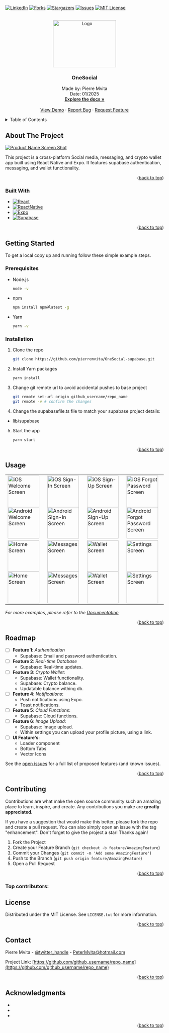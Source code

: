 <!-- Improved compatibility of back to top link: See: https://github.com/othneildrew/Best-README-Template/pull/73 -->
<a id="readme-top"></a>
<!--
*** Thanks for checking out the Best-README-Template. If you have a suggestion
*** that would make this better, please fork the repo and create a pull request
*** or simply open an issue with the tag "enhancement".
*** Don't forget to give the project a star!
*** Thanks again! Now go create something AMAZING! :D
-->



<!-- PROJECT SHIELDS -->
<!--
*** I'm using markdown "reference style" links for readability.
*** Reference links are enclosed in brackets [ ] instead of parentheses ( ).
*** See the bottom of this document for the declaration of the reference variables
*** for contributors-url, forks-url, etc. This is an optional, concise syntax you may use.
*** https://www.markdownguide.org/basic-syntax/#reference-style-links
-->

<!-- [![Contributors][contributors-shield]][contributors-url] -->
[![LinkedIn][linkedin-shield]][linkedin-url]
[![Forks][forks-shield]][forks-url]
[![Stargazers][stars-shield]][stars-url]
[![Issues][issues-shield]][issues-url]
[![MIT License][license-shield]][license-url]



<!-- PROJECT LOGO -->
<br />
<div align="center">
  <a href="https://github.com/github_username/repo_name">
    <img src="./images/OneSocial.png" alt="Logo" width="200" height="150" borderRadius="0" />
  </a>

<h3 align="center">OneSocial</h3>

  <p align="center">
    Made by: Pierre Mvita
    <br />
    Date: 01/2025
    <br />
    <a href="https://github.com/github_username/repo_name"><strong>Explore the docs »</strong></a>
    <br />
    <br />
    <a href="https://github.com/github_username/repo_name">View Demo</a>
    ·
    <a href="https://github.com/github_username/repo_name/issues/new?labels=bug&template=bug-report---.md">Report Bug</a>
    ·
    <a href="https://github.com/github_username/repo_name/issues/new?labels=enhancement&template=feature-request---.md">Request Feature</a>
  </p>
</div>



<!-- TABLE OF CONTENTS -->
<details>
  <summary>Table of Contents</summary>
  <ol>
    <li>
      <a href="#about-the-project">About The Project</a>
      <ul>
        <li><a href="#built-with">Built With</a></li>
      </ul>
    </li>
    <li>
      <a href="#getting-started">Getting Started</a>
      <ul>
        <li><a href="#prerequisites">Prerequisites</a></li>
        <li><a href="#installation">Installation</a></li>
      </ul>
    </li>
    <li><a href="#usage">Usage</a></li>
    <li><a href="#roadmap">Roadmap</a></li>
    <li><a href="#contributing">Contributing</a></li>
    <li><a href="#license">License</a></li>
    <li><a href="#contact">Contact</a></li>
    <li><a href="#acknowledgments">Acknowledgments</a></li>
  </ol>
</details>



<!-- ABOUT THE PROJECT -->
## About The Project

[![Product Name Screen Shot][product-screenshot]](https://example.com)

This project is a cross-platform Social media, messaging, and crypto wallet app built using React Native and Expo. It features supabase authentication, messaging, and wallet functionality.

<p align="right">(<a href="#readme-top">back to top</a>)</p>



### Built With

* [![React][React.js]][React-url]
* [![ReactNative][ReactNative.js]][ReactNative-url]
* [![Expo][Expo.io]][Expo-url]
* [![Supabase][Supabase.io]][Supabase-url]
<!-- * [![Next][Next.js]][Next-url] -->
<!-- * [![Vue][Vue.js]][Vue-url] -->
<!-- * [![Angular][Angular.io]][Angular-url] -->
<!-- * [![Svelte][Svelte.dev]][Svelte-url] -->
<!-- * [![Laravel][Laravel.com]][Laravel-url] -->
<!-- * [![Bootstrap][Bootstrap.com]][Bootstrap-url] -->
<!-- * [![JQuery][JQuery.com]][JQuery-url] -->

<p align="right">(<a href="#readme-top">back to top</a>)</p>



<!-- GETTING STARTED -->
## Getting Started

To get a local copy up and running follow these simple example steps.

### Prerequisites

* Node.js
  ```sh
  node -v
  ```
* npm
  ```sh
  npm install npm@latest -g
  ```
* Yarn
  ```sh
  yarn -v
  ```

### Installation

1. Clone the repo
   ```sh
   git clone https://github.com/pierremvita/OneSocial-supabase.git
   ```
2. Install Yarn packages
   ```sh
   yarn install
   ```
3. Change git remote url to avoid accidental pushes to base project
   ```sh
   git remote set-url origin github_username/repo_name
   git remote -v # confirm the changes
   ```
4. Change the supabasefile.ts file to match your supabase project details:
  - lib/supabase
5. Start the app
   ```sh
   yarn start
   ```

<p align="right">(<a href="#readme-top">back to top</a>)</p>



<!-- USAGE EXAMPLES -->
## Usage

<div align="center">
  <table>
    <tr>
    <!-- Cross-platform Welcome Screen -->
      <td>
        <img 
          src="./images/ios-ss1.png" 
          alt="iOS Welcome Screen" 
          width="100" 
          height="auto"
        />
        <img 
          src="./images/and-ss1.png" 
          alt="Android Welcome Screen" 
          width="100" 
          height="auto"
        />
      </td>
      <!-- Cross-platform Login Screen -->
      <td>
        <img
          src="./images/ios-ss2.png" 
          alt="iOS Sign-In Screen" 
          width="100"
          height="auto"
        />
        <img
          src="./images/and-ss2.png"
          alt="Android Sign-In Screen" 
          width="100" 
          height="auto"
        />
      </td>
      <!-- Cross-platform Sign-Up Screen -->
      <td>
        <img
          src="./images/ios-ss3.png"
          alt="iOS Sign-Up Screen"
          width="100"
          height="auto"
        />
        <img
          src="./images/and-ss3.png"
          alt="Android Sign-Up Screen"
          width="100"
          height="auto"
        />
      </td>
      <!-- Cross-platform ForgotPassword Screen -->
      <td>
        <img src="./images/ios-ss4.png" 
          alt="iOS Forgot Password Screen"
          width="100"
          height="auto"
        />
        <img src="./images/and-ss4.png" 
          alt="Android Forgot Password Screen"
          width="100"
          height="auto"
        />
      </td>
    </tr>
    <!-- Cross-platform Home Screen -->
    <tr>
      <td>
        <img
          src="./images/ios-ss5.png"
          alt="Home Screen"
          width="100"
          height="auto"
        />
        <img
          src="./images/and-ss5.png"
          alt="Home Screen"
          width="100"
          height="auto"
        />
      </td>
      <!-- Cross-platform Messages Screen -->
      <td>
        <img 
          src="./images/ios-ss6.png"
          alt="Messages Screen"
          width="100"
          height="auto"
        />
        <img 
          src="./images/and-ss6.png"
          alt="Messages Screen"
          width="100"
          height="auto"
        />
      </td>
      <!-- Cross-platform Wallet Screen -->
      <td>
        <img 
          src="./images/ios-ss7.png"
          alt="Wallet Screen"
          width="100"
          height="auto"
        />
        <img 
          src="./images/and-ss7.png"
          alt="Wallet Screen"
          width="100"
          height="auto"
        />
      </td>
      <!-- Cross-platform Settings Screen -->
      <td>
        <img
          src="./images/ios-ss8.png"
          alt="Settings Screen"
          width="100"
          height="auto"
        />
        <img
          src="./images/and-ss8.png"
          alt="Settings Screen"
          width="100"
          height="auto"
        />
      </td>
    </tr>
  </table>
</div>

_For more examples, please refer to the [Documentation](https://example.com)_

<p align="right">(<a href="#readme-top">back to top</a>)</p>



<!-- ROADMAP -->
## Roadmap

- [ ] **Feature 1**: *Authentication*
  - Supabase: Email and password authentication.
- [ ] **Feature 2**: *Real-time Database*
  - Supabase: Real-time updates.
- [ ] **Feature 3**: *Crypto Wallet*:  
   - Supabase: Wallet functionality.
   - Supabase: Crypto balance.
   - Updatable balance withing db.
- [ ] **Feature 4**: *Notifications*:  
   - Push notifications using Expo.
   - Toast notifications.
- [ ] **Feature 5**: *Cloud Functions*:  
   - Supabase: Cloud functions.
- [ ] **Feature 6**: *Image Upload*:  
   - Supabase: Image upload.
   - Within settings you can upload your profile picture, using a link.
- [ ] **UI Feature's**:
   - Loader component
   - Bottom Tabs
   - Vector Icons

See the [open issues](https://github.com/github_username/repo_name/issues) for a full list of proposed features (and known issues).

<p align="right">(<a href="#readme-top">back to top</a>)</p>



<!-- CONTRIBUTING -->
## Contributing

Contributions are what make the open source community such an amazing place to learn, inspire, and create. Any contributions you make are **greatly appreciated**.

If you have a suggestion that would make this better, please fork the repo and create a pull request. You can also simply open an issue with the tag "enhancement".
Don't forget to give the project a star! Thanks again!

1. Fork the Project
2. Create your Feature Branch (`git checkout -b feature/AmazingFeature`)
3. Commit your Changes (`git commit -m 'Add some AmazingFeature'`)
4. Push to the Branch (`git push origin feature/AmazingFeature`)
5. Open a Pull Request

<p align="right">(<a href="#readme-top">back to top</a>)</p>

### Top contributors:

<!--
<a href="https://github.com/github_username/repo_name/graphs/contributors">
  <img src="https://contrib.rocks/image?repo=github_username/repo_name" alt="contrib.rocks image" />
</a>
-->



<!-- LICENSE -->
## License

Distributed under the MIT License. See `LICENSE.txt` for more information.

<p align="right">(<a href="#readme-top">back to top</a>)</p>



<!-- CONTACT -->
## Contact

Pierre Mvita - [@twitter_handle](https://twitter.com/twitter_handle) - PeterMvita@hotmail.com

Project Link: [https://github.com/github_username/repo_name](https://github.com/github_username/repo_name)

<p align="right">(<a href="#readme-top">back to top</a>)</p>



<!-- ACKNOWLEDGMENTS -->
## Acknowledgments

* []()
* []()
* []()

<p align="right">(<a href="#readme-top">back to top</a>)</p>



<!-- MARKDOWN LINKS & IMAGES -->
<!-- https://www.markdownguide.org/basic-syntax/#reference-style-links -->
[contributors-shield]: https://img.shields.io/github/contributors/github_username/repo_name.svg?style=for-the-badge
[contributors-url]: https://github.com/github_username/repo_name/graphs/contributors
[forks-shield]: https://img.shields.io/github/forks/github_username/repo_name.svg?style=for-the-badge
[forks-url]: https://github.com/github_username/repo_name/network/members
[stars-shield]: https://img.shields.io/github/stars/github_username/repo_name.svg?style=for-the-badge
[stars-url]: https://github.com/github_username/repo_name/stargazers
[issues-shield]: https://img.shields.io/github/issues/github_username/repo_name.svg?style=for-the-badge
[issues-url]: https://github.com/github_username/repo_name/issues
[license-shield]: https://img.shields.io/github/license/github_username/repo_name.svg?style=for-the-badge
[license-url]: https://github.com/github_username/repo_name/blob/master/LICENSE.txt
[linkedin-shield]: https://img.shields.io/badge/-LinkedIn-black.svg?style=for-the-badge&logo=linkedin&colorB=555
[linkedin-url]: https://www.linkedin.com/in/pierre-mvita/
[product-screenshot]: ./images/title.png
[Next.js]: https://img.shields.io/badge/next.js-000000?style=for-the-badge&logo=nextdotjs&logoColor=white
[Next-url]: https://nextjs.org/
[React.js]: https://img.shields.io/badge/React-20232A?style=for-the-badge&logo=react&logoColor=61DAFB
[React-url]: https://reactjs.org/
[ReactNative.js]: https://img.shields.io/badge/ReactNative-20232A?style=for-the-badge&logo=react&logoColor=61DAFB
[ReactNative-url]: https://reactnative.dev/docs/environment-setup
[Expo.io]: https://img.shields.io/badge/Expo-555555?style=for-the-badge&logo=expo&logoColor=white
[Expo-url]: https://docs.expo.dev/guides/overview/#expo-router
[Supabase.io]: https://img.shields.io/badge/Supabase-00C7B7?style=for-the-badge&logo=supabase&logoColor=white
[Supabase-url]: https://supabase.io
[Vue.js]: https://img.shields.io/badge/Vue.js-35495E?style=for-the-badge&logo=vuedotjs&logoColor=4FC08D
[Vue-url]: https://vuejs.org/
[Angular.io]: https://img.shields.io/badge/Angular-DD0031?style=for-the-badge&logo=angular&logoColor=white
[Angular-url]: https://angular.io/
[Svelte.dev]: https://img.shields.io/badge/Svelte-4A4A55?style=for-the-badge&logo=svelte&logoColor=FF3E00
[Svelte-url]: https://svelte.dev/
[Laravel.com]: https://img.shields.io/badge/Laravel-FF2D20?style=for-the-badge&logo=laravel&logoColor=white
[Laravel-url]: https://laravel.com
[Bootstrap.com]: https://img.shields.io/badge/Bootstrap-563D7C?style=for-the-badge&logo=bootstrap&logoColor=white
[Bootstrap-url]: https://getbootstrap.com
[JQuery.com]: https://img.shields.io/badge/jQuery-0769AD?style=for-the-badge&logo=jquery&logoColor=white
[JQuery-url]: https://jquery.com 
